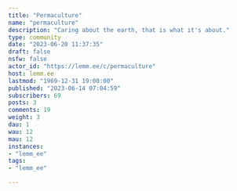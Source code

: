 ```yaml
---
title: "Permaculture" 
name: "permaculture"
description: "Caring about the earth, that is what it's about."
type: community
date: "2023-06-20 11:37:35"
draft: false
nsfw: false
actor_id: "https://lemm.ee/c/permaculture"
host: lemm.ee
lastmod: "1969-12-31 19:00:00"
published: "2023-06-14 07:04:59"
subscribers: 69
posts: 3
comments: 19
weight: 3
dau: 1
wau: 12
mau: 12
instances:
- "lemm_ee"
tags: 
- "lemm_ee"

---
```

